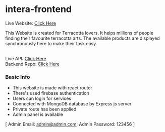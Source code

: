 # intera-frontend

Live Website: <a href="https://int-era.web.app/">Click Here</a><br />

This Website is created for Terracotta lovers. It helps millions of people finding their favourite terracotta arts. The available products are displayed synchronously here to make their task easy.<br /><br />

Live API: <a href="https://stark-sierra-52397.herokuapp.com/">Click Here</a><br />
Backend Repo: <a href="https://github.com/programming-hero-web-course-4/niche-website-server-side-iFall-iFail">Click Here</a><br />

### Basic Info

* This website is made with react router
* There's used firebase authentication
* Users can login for services
* Connected with MongoDB database by Express js server
* Private route has been applied
* Admin panel is available

[ Admin Email: admin@admin.com; Admin Password: 123456 ]